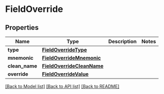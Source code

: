 # FieldOverride

## Properties
Name | Type | Description | Notes
------------ | ------------- | ------------- | -------------
**type** | [**FieldOverrideType**](FieldOverrideType.md) |  | 
**mnemonic** | [**FieldOverrideMnemonic**](FieldOverrideMnemonic.md) |  | 
**clean_name** | [**FieldOverrideCleanName**](FieldOverrideCleanName.md) |  | 
**override** | [**FieldOverrideValue**](FieldOverrideValue.md) |  | 

[[Back to Model list]](../README.md#documentation-for-models) [[Back to API list]](../README.md#documentation-for-api-endpoints) [[Back to README]](../README.md)

